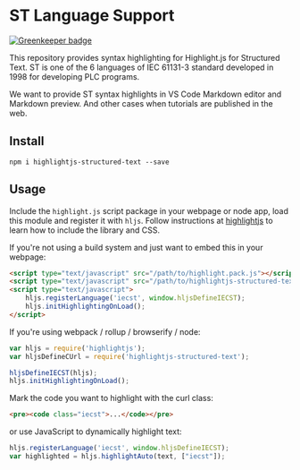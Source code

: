 # ST Language Support

[![Greenkeeper badge](https://badges.greenkeeper.io/highlightjs/highlightjs-structured-text.svg)](https://greenkeeper.io/)

This repository provides syntax highlighting for Highlight.js for Structured Text. ST is one of the 6 languages of IEC 61131-3 standard developed in 1998 for developing PLC programs.

We want to provide ST syntax highlights in VS Code Markdown editor and Markdown preview. And other cases when tutorials are published in the web.

## Install

    npm i highlightjs-structured-text --save

## Usage

Include the `highlight.js` script package in your webpage or node app, load this module and register it with `hljs`. Follow instructions at [highlightjs](https://highlightjs.org/) to learn how to include the library and CSS.

If you're not using a build system and just want to embed this in your webpage:

```html
<script type="text/javascript" src="/path/to/highlight.pack.js"></script>
<script type="text/javascript" src="/path/to/highlightjs-structured-text/iecst.js"></script>
<script type="text/javascript">
    hljs.registerLanguage('iecst', window.hljsDefineIECST);
    hljs.initHighlightingOnLoad();
</script>
```

If you're using webpack / rollup / browserify / node:

```javascript
var hljs = require('highlightjs');
var hljsDefineCUrl = require('highlightjs-structured-text');

hljsDefineIECST(hljs);
hljs.initHighlightingOnLoad();
```

Mark the code you want to highlight with the curl class:

```html
<pre><code class="iecst">...</code></pre>
```

or use JavaScript to dynamically highlight text:

```javascript
hljs.registerLanguage('iecst', window.hljsDefineIECST);
var highlighted = hljs.highlightAuto(text, ["iecst"]);
```
